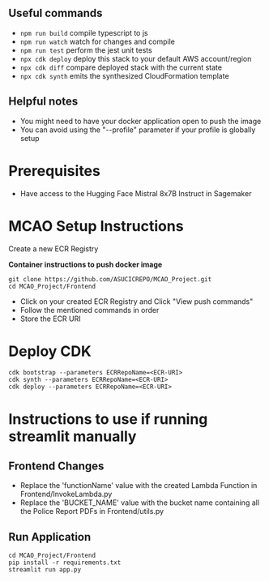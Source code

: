 ## Useful commands

* `npm run build`   compile typescript to js
* `npm run watch`   watch for changes and compile
* `npm run test`    perform the jest unit tests
* `npx cdk deploy`  deploy this stack to your default AWS account/region
* `npx cdk diff`    compare deployed stack with the current state
* `npx cdk synth`   emits the synthesized CloudFormation template

## Helpful notes

- You might need to have your docker application open to push the image
- You can avoid using the "--profile" parameter if your profile is globally setup

# Prerequisites 

- Have access to the Hugging Face Mistral 8x7B Instruct in Sagemaker

# MCAO Setup Instructions

Create a new ECR Registry

**Container instructions to push docker image**

```
git clone https://github.com/ASUCICREPO/MCAO_Project.git
cd MCAO_Project/Frontend
```
- Click on your created ECR Registry and Click "View push commands"
- Follow the mentioned commands in order
- Store the ECR URI

# Deploy CDK

```
cdk bootstrap --parameters ECRRepoName=<ECR-URI>
cdk synth --parameters ECRRepoName=<ECR-URI>
cdk deploy --parameters ECRRepoName=<ECR-URI>
```

# Instructions to use if running streamlit manually

## Frontend Changes

- Replace the 'functionName' value with the created Lambda Function in Frontend/InvokeLambda.py
- Replace the 'BUCKET_NAME' value with the bucket name containing all the Police Report PDFs in Frontend/utils.py

## Run Application

```
cd MCAO_Project/Frontend
pip install -r requirements.txt
streamlit run app.py
```
